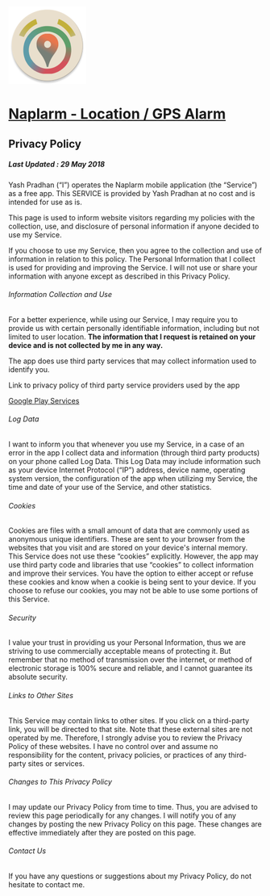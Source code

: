 [![logo](/assets/logo_github.png)](https://bit.ly/naplarm)
# [Naplarm - Location / GPS Alarm](https://bit.ly/naplarm)
## Privacy Policy

##### Last Updated : 29 May 2018
Yash Pradhan (“I”) operates the Naplarm mobile application (the “Service”) as a free app. This SERVICE is provided by Yash Pradhan at no cost and is intended for use as is.

This page is used to inform website visitors regarding my policies with the collection, use, and disclosure of personal information if anyone decided to use my Service.

If you choose to use my Service, then you agree to the collection and use of information in relation to this policy. The Personal Information that I collect is used for providing and improving the Service. I will not use or share your information with anyone except as described in this Privacy Policy.

###### Information Collection and Use
For a better experience, while using our Service, I may require you to provide us with certain personally identifiable information, including but not limited to user location. 
**The information that I request is retained on your device and is not collected by me in any way.**

The app does use third party services that may collect information used to identify you.

Link to privacy policy of third party service providers used by the app

[Google Play Services](https://policies.google.com/privacy)

###### Log Data
I want to inform you that whenever you use my Service, in a case of an error in the app I collect data and information (through third party products) on your phone called Log Data. This Log Data may include information such as your device Internet Protocol (“IP”) address, device name, operating system version, the configuration of the app when utilizing my Service, the time and date of your use of the Service, and other statistics.

###### Cookies
Cookies are files with a small amount of data that are commonly used as anonymous unique identifiers. These are sent to your browser from the websites that you visit and are stored on your device's internal memory.
This Service does not use these “cookies” explicitly. However, the app may use third party code and libraries that use “cookies” to collect information and improve their services. You have the option to either accept or refuse these cookies and know when a cookie is being sent to your device. If you choose to refuse our cookies, you may not be able to use some portions of this Service.

###### Security
I value your trust in providing us your Personal Information, thus we are striving to use commercially acceptable means of protecting it. But remember that no method of transmission over the internet, or method of electronic storage is 100% secure and reliable, and I cannot guarantee its absolute security.

###### Links to Other Sites
This Service may contain links to other sites. If you click on a third-party link, you will be directed to that site. Note that these external sites are not operated by me. Therefore, I strongly advise you to review the Privacy Policy of these websites. I have no control over and assume no responsibility for the content, privacy policies, or practices of any third-party sites or services.

###### Changes to This Privacy Policy
I may update our Privacy Policy from time to time. Thus, you are advised to review this page periodically for any changes. I will notify you of any changes by posting the new Privacy Policy on this page. These changes are effective immediately after they are posted on this page.

###### Contact Us
If you have any questions or suggestions about my Privacy Policy, do not hesitate to contact me.
